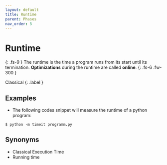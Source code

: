 ```yaml
---
layout: default
title: Runtime
parent: Phases
nav_order: 5
---
```


# Runtime
{: .fs-9 }
The runtime is the time a program runs from its start until its termination. **Optimizations** during the runtime are called **online**.
{: .fs-6 .fw-300 }

Classical
{: .label }

<!-- ## Full Definition

tbd. -->

## Examples

- The following codes snippet will measure the runtime of a python program:
```
$ python -m timeit programm.py
```

## Synonyms

- Classical Execution Time
- Running time

<!-- ## Related Terms

## Sources
1.  -->
